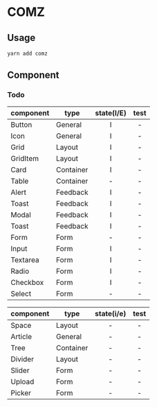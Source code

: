 # COMZ

## Usage

```bash
yarn add comz
```

## Component

### Todo


|   component    |    type    |   state(I/E)     |    test    |
|----------------|------------|:----------------:|:----------:|
| Button         | General    | I                | -          |
| Icon           | General    | I                | -          |
| Grid           | Layout     | I                | -          |
| GridItem       | Layout     | I                | -          |
| Card           | Container  | I                | -          |
| Table          | Container  | -                | -          |
| Alert          | Feedback   | I                | -          |
| Toast          | Feedback   | I                | -          |
| Modal          | Feedback   | I                | -          |
| Toast          | Feedback   | I                | -          |
| Form           | Form       | -                | -          |
| Input          | Form       | I                | -          |
| Textarea       | Form       | I                | -          |
| Radio          | Form       | I                | -          |
| Checkbox       | Form       | I                | -          |
| Select         | Form       | -                | -          |

|   component    |    type    |    state(i/e)    |    test    |
|----------------|------------|:----------------:|:----------:|
| Space          | Layout     | -                | -          |
| Article        | General    | -                | -          |
| Tree           | Container  | -                | -          |
| Divider        | Layout     | -                | -          |
| Slider         | Form       | -                | -          |
| Upload         | Form       | -                | -          |
| Picker         | Form       | -                | -          |